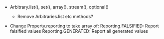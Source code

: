 - Arbitrary.list(), set(), array(), stream(), optional()
  - Remove Arbitraries.list etc methods?

- Change Property.reporting to take array of:
    Reporting.FALSIFIED: Report falsified values
    Reporting.GENERATED: Report all generated values

